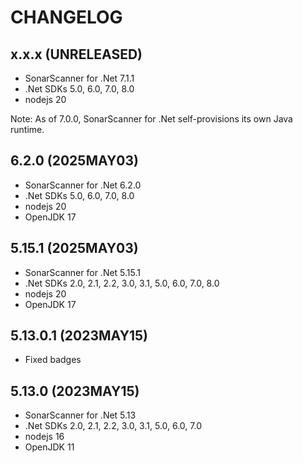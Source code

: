 # CHANGELOG

## x.x.x (UNRELEASED)

* SonarScanner for .Net 7.1.1
* .Net SDKs 5.0, 6.0, 7.0, 8.0
* nodejs 20

Note: As of 7.0.0, SonarScanner for .Net self-provisions its own Java runtime.

## 6.2.0 (2025MAY03)

* SonarScanner for .Net 6.2.0
* .Net SDKs 5.0, 6.0, 7.0, 8.0
* nodejs 20
* OpenJDK 17

## 5.15.1 (2025MAY03)

* SonarScanner for .Net 5.15.1
* .Net SDKs 2.0, 2.1, 2.2, 3.0, 3.1, 5.0, 6.0, 7.0, 8.0
* nodejs 20
* OpenJDK 17

## 5.13.0.1 (2023MAY15)

* Fixed badges

## 5.13.0 (2023MAY15)

* SonarScanner for .Net 5.13
* .Net SDKs 2.0, 2.1, 2.2, 3.0, 3.1, 5.0, 6.0, 7.0
* nodejs 16
* OpenJDK 11






